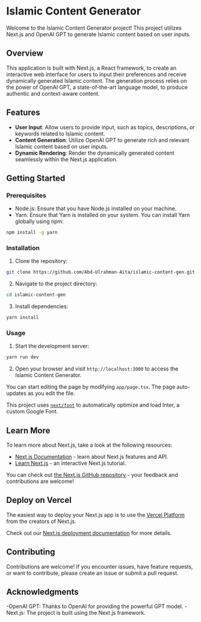 # Islamic Content Generator 

Welcome to the Islamic Content Generator project! This project utilizes Next.js and OpenAI GPT to generate Islamic content based on user inputs. 

## Overview 

This application is built with Next.js, a React framework, to create an interactive web interface for users to input their preferences and receive dynamically generated Islamic content. The generation process relies on the power of OpenAI GPT, a state-of-the-art language model, to produce authentic and context-aware content. 

## Features 

- **User Input**: Allow users to provide input, such as topics, descriptions, or keywords related to Islamic content.
- **Content Generation**: Utilize OpenAI GPT to generate rich and relevant Islamic content based on user inputs.
- **Dynamic Rendering**: Render the dynamically generated content seamlessly within the Next.js application.

## Getting Started

### Prerequisites 

- Node.js: Ensure that you have Node.js installed on your machine.
- Yarn: Ensure that Yarn is installed on your system. You can install Yarn globally using npm:
```bash
npm install -g yarn
```

### Installation 

1. Clone the repository:

```bash
git clone https://github.com/Abd-Ulrahman-Aita/islamic-content-gen.git
```

2. Navigate to the project directory:

```bash
cd islamic-content-gen
```

3. Install dependencies:

```bash
yarn install
```

### Usage

1. Start the development server:

```bash
yarn run dev
```

2. Open your browser and visit `http://localhost:3000` to access the Islamic Content Generator.

You can start editing the page by modifying `app/page.tsx`. The page auto-updates as you edit the file.

This project uses [`next/font`](https://nextjs.org/docs/basic-features/font-optimization) to automatically optimize and load Inter, a custom Google Font.

## Learn More

To learn more about Next.js, take a look at the following resources:

- [Next.js Documentation](https://nextjs.org/docs) - learn about Next.js features and API.
- [Learn Next.js](https://nextjs.org/learn) - an interactive Next.js tutorial.

You can check out [the Next.js GitHub repository](https://github.com/vercel/next.js/) - your feedback and contributions are welcome!

## Deploy on Vercel

The easiest way to deploy your Next.js app is to use the [Vercel Platform](https://vercel.com/new?utm_medium=default-template&filter=next.js&utm_source=create-next-app&utm_campaign=create-next-app-readme) from the creators of Next.js.

Check out our [Next.js deployment documentation](https://nextjs.org/docs/deployment) for more details.

## Contributing

Contributions are welcome! If you encounter issues, have feature requests, or want to contribute, please create an issue or submit a pull request.

## Acknowledgments

-OpenAI GPT: Thanks to OpenAI for providing the powerful GPT model.
-Next.js: The project is built using the Next.js framework.
